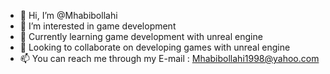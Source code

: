 - 👋 Hi, I’m @Mhabibollahi
- 👀 I’m interested in game development
- 🌱 Currently learning game development with unreal engine
- 💞️ Looking to collaborate on developing games with unreal engine
- 📫 You can reach me through my E-mail : Mhabibollahi1998@yahoo.com

<!---
Mhabibollahi/Mhabibollahi is a ✨ special ✨ repository because its `README.md` (this file) appears on your GitHub profile.
You can click the Preview link to take a look at your changes.
--->
